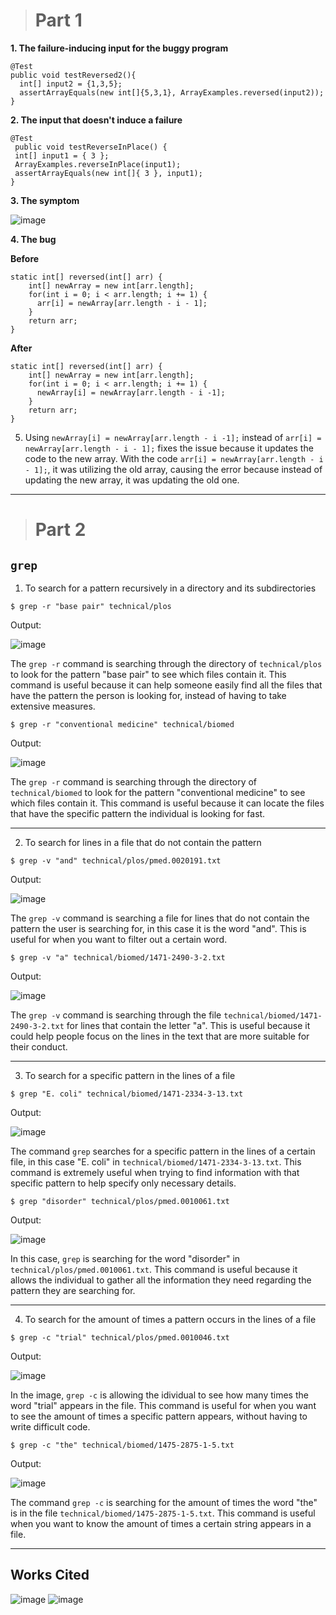 > # Part 1

**1. The failure-inducing input for the buggy program**
   ```
   @Test
   public void testReversed2(){
     int[] input2 = {1,3,5};
     assertArrayEquals(new int[]{5,3,1}, ArrayExamples.reversed(input2));
   }
   ```
**2. The input that doesn't induce a failure**
   ```
   @Test 
	public void testReverseInPlace() {
    int[] input1 = { 3 };
    ArrayExamples.reverseInPlace(input1);
    assertArrayEquals(new int[]{ 3 }, input1);
   }
   ```
**3. The symptom**

![image](https://github.com/jjmnol/cse15l-lab-reports/assets/146889917/e827f24f-0634-4ce9-ab3e-2e3a4aff073d)

**4. The bug**

**Before**
```
static int[] reversed(int[] arr) {
    int[] newArray = new int[arr.length];
    for(int i = 0; i < arr.length; i += 1) {
      arr[i] = newArray[arr.length - i - 1];
    }
    return arr;
}
```
**After**
```
static int[] reversed(int[] arr) {
    int[] newArray = new int[arr.length];
    for(int i = 0; i < arr.length; i += 1) {
      newArray[i] = newArray[arr.length - i -1];
    }
    return arr;
}
```
5.  Using `newArray[i] = newArray[arr.length - i -1];` instead of `arr[i] = newArray[arr.length - i - 1];` fixes the issue because it updates the code to the new array. With the code `arr[i] = newArray[arr.length - i - 1];`, it was utilizing the old array, causing the error because instead of updating the new array, it was updating the old one.

---
> # Part 2

## `grep`
1. To search for a pattern recursively in a directory and its subdirectories

```
$ grep -r "base pair" technical/plos
```
Output:

![image](https://github.com/jjmnol/cse15l-lab-reports/assets/146889917/608f1475-e79a-4a94-bc8a-1525b1fcc37c)

The `grep -r` command is searching through the directory of `technical/plos` to look for the pattern "base pair" to see which files contain it. This command is useful because it can help someone easily find all the files that have the pattern the person is looking for, instead of having to take extensive measures.

```
$ grep -r "conventional medicine" technical/biomed
```
Output:

![image](https://github.com/jjmnol/cse15l-lab-reports/assets/146889917/636ef59f-0632-4734-8d44-8fc6f447f358)

The `grep -r` command is searching through the directory of `technical/biomed` to look for the pattern "conventional medicine" to see which files contain it. This command is useful because it can locate the files that have the specific pattern the individual is looking for fast.

---

2. To search for lines in a file that do not contain the pattern

```
$ grep -v "and" technical/plos/pmed.0020191.txt
```
Output:

![image](https://github.com/jjmnol/cse15l-lab-reports/assets/146889917/19a4d98b-c8ad-44f3-b3ac-13c892569153)

The `grep -v` command is searching a file for lines that do not contain the pattern the user is searching for, in this case it is the word "and". This is useful for when you want to filter out a certain word.

```
$ grep -v "a" technical/biomed/1471-2490-3-2.txt
```
Output:

![image](https://github.com/jjmnol/cse15l-lab-reports/assets/146889917/cd2ff86f-04a6-4b9d-b35e-7bb354c1cd21)

The `grep -v` command is searching through the file `technical/biomed/1471-2490-3-2.txt` for lines that contain the letter "a". This is useful because it could help people focus on the lines in the text that are more suitable for their conduct.

---

3. To search for a specific pattern in the lines of a file

```
$ grep "E. coli" technical/biomed/1471-2334-3-13.txt
```
Output:

![image](https://github.com/jjmnol/cse15l-lab-reports/assets/146889917/d5d10af9-0689-4587-8181-ebd90edb8e60)

The command `grep` searches for a specific pattern in the lines of a certain file, in this case "E. coli" in `technical/biomed/1471-2334-3-13.txt`. This command is extremely useful when trying to find information with that specific pattern to help specify only necessary details.

```
$ grep "disorder" technical/plos/pmed.0010061.txt
```

Output:

![image](https://github.com/jjmnol/cse15l-lab-reports/assets/146889917/6a64f7c7-ae30-4033-a87c-37411c034b64)

In this case, `grep` is searching for the word "disorder" in `technical/plos/pmed.0010061.txt`. This command is useful because it allows the individual to gather all the information they need regarding the pattern they are searching for. 

---

4. To search for the amount of times a pattern occurs in the lines of a file

```
$ grep -c "trial" technical/plos/pmed.0010046.txt
```
Output:

![image](https://github.com/jjmnol/cse15l-lab-reports/assets/146889917/9df555f3-2635-454d-a4e6-80643d2b1fd5)

In the image, `grep -c` is allowing the idividual to see how many times the word "trial" appears in the file. This command is useful for when you want to see the amount of times a specific pattern appears, without having to write difficult code.

```
$ grep -c "the" technical/biomed/1475-2875-1-5.txt
```

Output:

![image](https://github.com/jjmnol/cse15l-lab-reports/assets/146889917/ebb9b8e8-0ebb-4e90-8574-eecfe3f7e259)

The command `grep -c` is searching for the amount of times the word "the" is in the file `technical/biomed/1475-2875-1-5.txt`. This command is useful when you want to know the amount of times a certain string appears in a file. 

---

## Works Cited
![image](https://github.com/jjmnol/cse15l-lab-reports/assets/146889917/c0cb6435-66e5-4322-81ac-93c29bcf6f66)
![image](https://github.com/jjmnol/cse15l-lab-reports/assets/146889917/051152d3-f82d-45aa-8a79-354feda73283)


